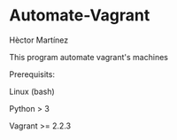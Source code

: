 # Automate-Vagrant
Hèctor Martínez

This program automate vagrant's machines

Prerequisits:

  Linux (bash)

  Python > 3

  Vagrant >= 2.2.3 
